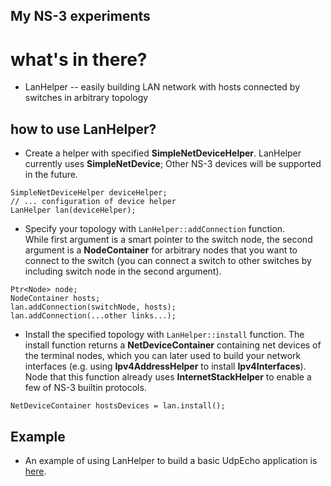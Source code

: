 ## My NS-3 experiments

# what's in there?

* LanHelper -- easily building LAN network with hosts connected by switches in arbitrary topology

## how to use LanHelper?
* Create a helper with specified **SimpleNetDeviceHelper**. 
LanHelper currently uses **SimpleNetDevice**; Other NS-3 devices will be supported in the future.  
```
SimpleNetDeviceHelper deviceHelper;
// ... configuration of device helper
LanHelper lan(deviceHelper);
```
* Specify your topology with `LanHelper::addConnection` function.  
While first argument is a smart pointer to the switch node, the second argument is a **NodeContainer** for arbitrary nodes that you want to connect to the switch (you can connect a switch to other switches by including switch node in the second argument).  
```
Ptr<Node> node;
NodeContainer hosts;
lan.addConnection(switchNode, hosts);
lan.addConnection(...other links...);
```
* Install the specified topology with `LanHelper::install` function.
The install function returns a **NetDeviceContainer** containing net devices of the terminal nodes, which you can later used to build your network interfaces (e.g. using **Ipv4AddressHelper** to install **Ipv4Interfaces**). Node that this function already uses **InternetStackHelper** to enable a few of NS-3 builtin protocols.
```
NetDeviceContainer hostsDevices = lan.install();
```

## Example  
* An example of using LanHelper to build a basic UdpEcho application is [here](https://github.com/DSrcl/ns3-scratch/blob/master/lan/lan.cc).